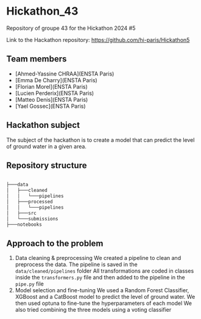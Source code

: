 # Hickathon_43

Repository of groupe 43 for the Hickathon 2024 #5

Link to the Hackathon repository: https://github.com/hi-paris/Hickathon5

## Team members
- [Ahmed-Yassine CHRAA](ENSTA Paris)
- [Emma De Charry](ENSTA Paris)
- [Florian Morel](ENSTA Paris)
- [Lucien Perderix](ENSTA Paris)
- [Matteo Denis](ENSTA Paris)
- [Yael Gossec](ENSTA Paris)

## Hackathon subject
The subject of the hackathon is to create a model that can predict the level of ground water in a given area. 

## Repository structure
```bash

├───data
│   ├───cleaned
│   │   └───pipelines
│   ├───processed
│   │   └───pipelines
│   ├───src
│   └───submissions
├───notebooks
```

## Approach to the problem
1. Data cleaning & preprocessing
We created a pipeline to clean and preprocess the data. The pipeline is saved in the `data/cleaned/pipelines` folder
All transformations are coded in classes inside the `transformers.py` file and then added to the pipeline in the `pipe.py` file
4. Model selection and fine-tuning
We used a Random Forest Classifier, XGBoost and a CatBoost model to predict the level of ground water. We then used optuna to fine-tune the hyperparameters of each model
We also tried combining the three models using a voting classifier 


